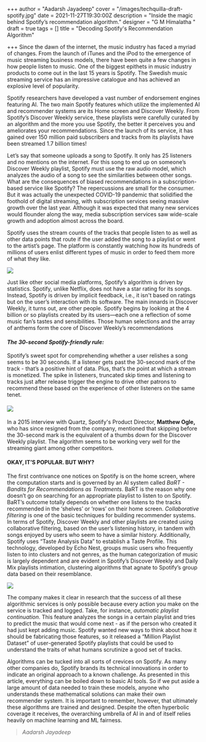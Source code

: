 +++
author = "Aadarsh Jayadeep"
cover = "/images/techquilla-draft-spotify.jpg"
date = 2021-11-27T19:30:00Z
description = "Inside the magic behind Spotify’s recommendation algorithm."
designer = "G M Himalatha "
draft = true
tags = []
title = "Decoding Spotify's Recommendation Algorithm"

+++
Since the dawn of the internet, the music industry has faced a myriad of changes. From the launch of iTunes and the iPod to the emergence of music streaming business models, there have been quite a few changes in how people listen to music. One of the biggest epithets in music industry products to come out in the last 15 years is Spotify. The Swedish music streaming service has an impressive catalogue and has achieved an explosive level of popularity.

Spotify researchers have developed a vast number of endorsement engines featuring AI. The two main Spotify features which utilize the implemented AI and recommender systems are its Home screen and Discover Weekly. From Spotify’s Discover Weekly service, these playlists were carefully curated by an algorithm and the more you use Spotify, the better it perceives you and ameliorates your recommendations. Since the launch of its service, it has gained over 150 million paid subscribers and tracks from its playlists have been streamed 1.7 billion times!

Let’s say that someone uploads a song to Spotify. It only has 25 listeners and no mentions on the internet. For this song to end up on someone’s Discover Weekly playlist, Spotify must use the raw audio model, which analyzes the audio of a song to see the similarities between other songs. What are the consequences of biased recommendations in a subscription-based service like Spotify? The repercussions are small for the consumer. But it was actually the unexpected COVID-19 pandemic that solidified the foothold of digital streaming, with subscription services seeing massive growth over the last year. Although it was expected that many new services would flounder along the way, media subscription services saw wide-scale growth and adoption almost across the board.

Spotify uses the stream counts of the tracks that people listen to as well as other data points that route if the user added the song to a playlist or went to the artist’s page. The platform is constantly watching how its hundreds of millions of users enlist different types of music in order to feed them more of what they like.

![](/images/spot1.png)

Just like other social media platforms, Spotify’s algorithm is driven by statistics. Spotify, unlike Netflix, does not have a star rating for its songs. Instead, Spotify is driven by implicit feedback, i.e., it isn't based on ratings but on the user’s interaction with its software. The main innards in Discover Weekly, it turns out, are other people. Spotify begins by looking at the 4 billion or so playlists created by its users—each one a reflection of some music fan’s tastes and sensibilities. Those human selections and the array of anthems form the core of Discover Weekly’s recommendations

#### **_The 30-second Spotify-friendly rule:_**

Spotify’s sweet spot for comprehending whether a user relishes a song seems to be 30 seconds. If a listener gets past the 30-second mark of the track - that’s a positive hint of data. Plus, that’s the point at which a stream is monetized. The spike in listeners, truncated skip times and listening to tracks just after release trigger the engine to drive other patrons to recommend these based on the experience of other listeners on the same tenet.

#### ![](/images/spot2.png)

In a 2015 interview with Quartz, Spotify's Product Director, **Matthew Ogle,** who has since resigned from the company, mentioned that skipping before the 30-second mark is the equivalent of a thumbs down for the Discover Weekly playlist. The algorithm seems to be working very well for the streaming giant among other competitors.

#### **OKAY, IT’S POPULAR. BUT WHY?**

The first contrivance one notices on Spotify is on the home screen, where the computation starts and is governed by an AI system called _BaRT - Bandits for Recommendations as Treatments_. BaRT is the reason why one doesn’t go on searching for an appropriate playlist to listen to on Spotify. BaRT’s outcome totally depends on whether one listens to the tracks recommended in the ‘shelves’ or ‘rows’ on their home screen. _Collaborative filtering_ is one of the basic techniques for building recommender systems. In terms of Spotify, Discover Weekly and other playlists are created using collaborative filtering, based on the user’s listening history, in tandem with songs enjoyed by users who seem to have a similar history. Additionally, Spotify uses “Taste Analysis Data” to establish a Taste Profile. This technology, developed by Echo Nest, groups music users who frequently listen to into clusters and not genres, as the human categorization of music is largely dependent and are evident in Spotify’s Discover Weekly and Daily Mix playlists intimation, clustering algorithms that agnate to Spotify’s group data based on their resemblance.

![](/images/spot3.jpg)

The company makes it clear in research that the success of all these algorithmic services is only possible because every action you make on the service is tracked and logged. Take, for instance, _automatic playlist continuation_. This feature analyzes the songs in a certain playlist and tries to predict the music that would come next - as if the person who created it had just kept adding music. Spotify wanted new ways to think about how it should be fabricating those features, so it released a “Million Playlist Dataset” of user-generated Spotify playlists that could be used to understand the traits of what humans scrutinize a good set of tracks.

Algorithms can be tucked into all sorts of crevices on Spotify. As many other companies do, Spotify brands its technical innovations in order to indicate an original approach to a known challenge. As presented in this article, everything can be boiled down to basic AI tools. So if we put aside a large amount of data needed to train these models, anyone who understands these mathematical solutions can make their own recommender system. It is important to remember, however, that ultimately these algorithms are trained and designed. Despite the often hyperbolic coverage it receives, the overarching umbrella of AI in and of itself relies heavily on machine learning and ML fairness.

> _Aadarsh Jayadeep_